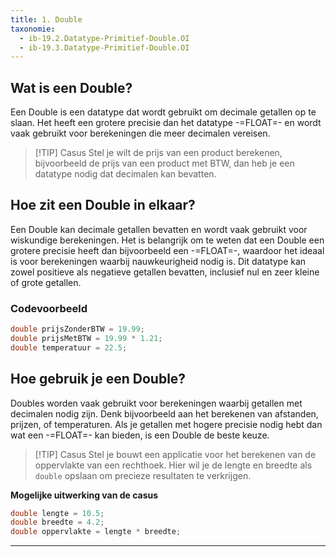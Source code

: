 ```yaml
---
title: 1. Double
taxonomie:
  - ib-19.2.Datatype-Primitief-Double.OI
  - ib-19.3.Datatype-Primitief-Double.OI
---
```


## Wat is een Double?
Een Double is een datatype dat wordt gebruikt om decimale getallen op te slaan. Het heeft een grotere precisie dan het datatype -=FLOAT=- en wordt vaak gebruikt voor berekeningen die meer decimalen vereisen.

> [!TIP] Casus
> Stel je wilt de prijs van een product berekenen, bijvoorbeeld de prijs van een product met BTW, dan heb je een datatype nodig dat decimalen kan bevatten.

## Hoe zit een Double in elkaar?
Een Double kan decimale getallen bevatten en wordt vaak gebruikt voor wiskundige berekeningen. Het is belangrijk om te weten dat een Double een grotere precisie heeft dan bijvoorbeeld een -=FLOAT=-, waardoor het ideaal is voor berekeningen waarbij nauwkeurigheid nodig is. Dit datatype kan zowel positieve als negatieve getallen bevatten, inclusief nul en zeer kleine of grote getallen.

### Codevoorbeeld
```C#
double prijsZonderBTW = 19.99;
double prijsMetBTW = 19.99 * 1.21;
double temperatuur = 22.5;
```

## Hoe gebruik je een Double?
Doubles worden vaak gebruikt voor berekeningen waarbij getallen met decimalen nodig zijn. Denk bijvoorbeeld aan het berekenen van afstanden, prijzen, of temperaturen. Als je getallen met hogere precisie nodig hebt dan wat een -=FLOAT=- kan bieden, is een Double de beste keuze.

> [!TIP] Casus
> Stel je bouwt een applicatie voor het berekenen van de oppervlakte van een rechthoek. Hier wil je de lengte en breedte als `double` opslaan om precieze resultaten te verkrijgen.

**Mogelijke uitwerking van de casus**
```C#
double lengte = 10.5;
double breedte = 4.2;
double oppervlakte = lengte * breedte;
```

---
